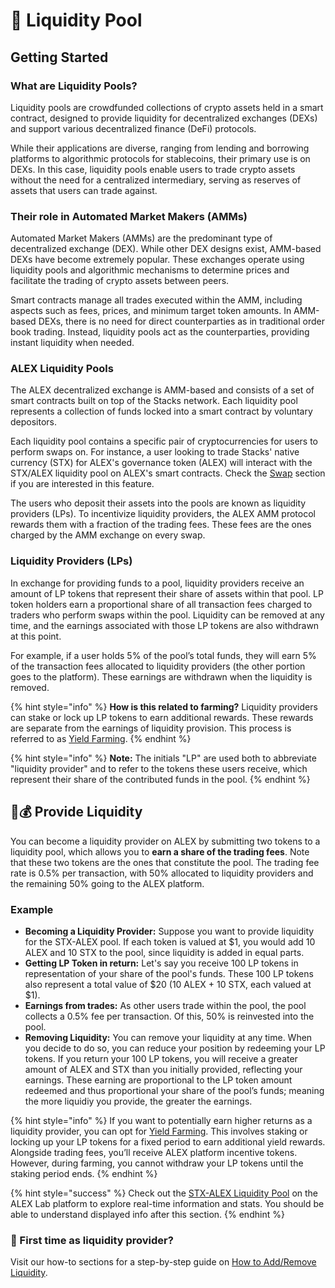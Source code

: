 # 🐋 Liquidity Pool

## Getting Started

### What are Liquidity Pools?

Liquidity pools are crowdfunded collections of crypto assets held in a smart contract, designed to provide liquidity for decentralized exchanges (DEXs) and support various decentralized finance (DeFi) protocols.

While their applications are diverse, ranging from lending and borrowing platforms to algorithmic protocols for stablecoins, their primary use is on DEXs. In this case, liquidity pools enable users to trade crypto assets without the need for a centralized intermediary, serving as reserves of assets that users can trade against.

### Their role in Automated Market Makers (AMMs)

Automated Market Makers (AMMs) are the predominant type of decentralized exchange (DEX). While other DEX designs exist, AMM-based DEXs have become extremely popular. These exchanges operate using liquidity pools and algorithmic mechanisms to determine prices and facilitate the trading of crypto assets between peers.

Smart contracts manage all trades executed within the AMM, including aspects such as fees, prices, and minimum target token amounts. In AMM-based DEXs, there is no need for direct counterparties as in traditional order book trading. Instead, liquidity pools act as the counterparties, providing instant liquidity when needed.

### ALEX Liquidity Pools

The ALEX decentralized exchange is AMM-based and consists of a set of smart contracts built on top of the Stacks network. Each liquidity pool represents a collection of funds locked into a smart contract by voluntary depositors.

Each liquidity pool contains a specific pair of cryptocurrencies for users to perform swaps on. For instance, a user looking to trade Stacks' native currency (STX) for ALEX's governance token (ALEX) will interact with the STX/ALEX liquidity pool on ALEX's smart contracts. Check the [Swap](../swap.md) section if you are interested in this feature.

The users who deposit their assets into the pools are known as liquidity providers (LPs). To incentivize liquidity providers, the ALEX AMM protocol rewards them with a fraction of the trading fees. These fees are the ones charged by the AMM exchange on every swap.

### Liquidity Providers (LPs)

In exchange for providing funds to a pool, liquidity providers receive an amount of LP tokens that represent their share of assets within that pool. LP token holders earn a proportional share of all transaction fees charged to traders who perform swaps within the pool. Liquidity can be removed at any time, and the earnings associated with those LP tokens are also withdrawn at this point.

For example, if a user holds 5% of the pool’s total funds, they will earn 5% of the transaction fees allocated to liquidity providers (the other portion goes to the platform). These earnings are withdrawn when the liquidity is removed.

{% hint style="info" %}
**How is this related to farming?** Liquidity providers can stake or lock up LP tokens to earn additional rewards. These rewards are separate from the earnings of liquidity provision. This process is referred to as [Yield Farming](../farm.md).
{% endhint %}

{% hint style="info" %}
**Note:** The initials "LP" are used both to abbreviate "liquidity provider" and to refer to the tokens these users receive, which represent their share of the contributed funds in the pool.
{% endhint %}

## 🫴💰 Provide Liquidity

You can become a liquidity provider on ALEX by submitting two tokens to a liquidity pool, which allows you to **earn a share of the trading fees**. Note that these two tokens are the ones that constitute the pool. The trading fee rate is 0.5% per transaction, with 50% allocated to liquidity providers and the remaining 50% going to the ALEX platform.

### Example

- **Becoming a Liquidity Provider:** Suppose you want to provide liquidity for the STX-ALEX pool. If each token is valued at \$1, you would add 10 ALEX and 10 STX to the pool, since liquidity is added in equal parts.
- **Getting LP Token in return:** Let's say you receive 100 LP tokens in representation of your share of the pool's funds. These 100 LP tokens also represent a total value of \$20 (10 ALEX + 10 STX, each valued at \$1).
- **Earnings from trades:** As other users trade within the pool, the pool collects a 0.5% fee per transaction. Of this, 50% is reinvested into the pool.
- **Removing Liquidity:** You can remove your liquidity at any time. When you decide to do so, you can reduce your position by redeeming your LP tokens. If you return your 100 LP tokens, you will receive a greater amount of ALEX and STX than you initially provided, reflecting your earnings. These earning are proportional to the LP token amount redeemed and thus proportional your share of the pool’s funds; meaning the more liquidiy you provide, the greater the earnings.

{% hint style="info" %}
If you want to potentially earn higher returns as a liquidity provider, you can opt for [Yield Farming](../farm.md). This involves staking or locking up your LP tokens for a fixed period to earn additional yield rewards. Alongside trading fees, you’ll receive ALEX platform incentive tokens. However, during farming, you cannot withdraw your LP tokens until the staking period ends.
{% endhint %}

{% hint style="success" %}
Check out the [STX-ALEX Liquidity Pool](https://app.alexlab.co/pool/token-amm-pool-v2-01:token-wstx,age000-governance-token,1e8) on the ALEX Lab platform to explore real-time information and stats. You should be able to understand displayed info after this section.
{% endhint %}

### 🙋 First time as liquidity provider? 

Visit our how-to sections for a step-by-step guide on [How to Add/Remove Liquidity](https://docs.alexlab.co/how-to/how-to-add-remove-liquidity). 